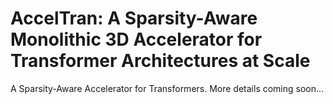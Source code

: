 # AccelTran: A Sparsity-Aware Monolithic 3D Accelerator for Transformer Architectures at Scale

A Sparsity-Aware Accelerator for Transformers. More details coming soon...
